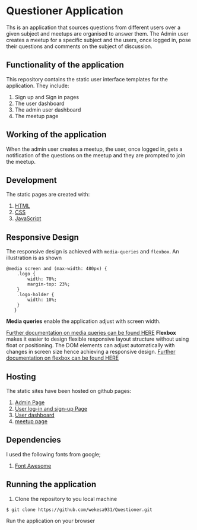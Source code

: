 # Questioner Application
Ths is an application that sources questions from different users over a given subject and meetups are organised to answer them. The Admin user creates a meetup for a specific subject and the users, once logged in, pose their questions and comments on the subject of discussion.

## Functionality of the application
This repository contains the static user interface templates for the application. They include:
  1. Sign up and Sign in pages
  2. The user dashboard
  3. The admin user dashboard
  4. The meetup page
## Working of the application
When the admin user creates a meetup, the user, once logged in, gets a notification of the questions on the meetup and they are prompted to join the meetup.

## Development
The static pages are created with:
1. [HTML]( https://www.w3schools.com/html/)
2. [CSS]( https://www.w3schools.com/css/)
3. [JavaScript]( https://www.w3schools.com/js/)

## Responsive Design
The responsive design is achieved with `media-queries` and `flexbox`. An illustration is as shown
```
@media screen and (max-width: 480px) {
    .logo {
        width: 70%;
        margin-top: 23%;
    }
    .logo-holder {
        width: 10%;
    }
   }

   ```
**Media queries** enable the application adjust with screen width.

[Further documentation on media queries can be found  HERE]( https://www.w3schools.com/css/css_rwd_mediaqueries.asp)
**Flexbox** makes it easier to design flexible responsive layout structure without using float or positioning. The DOM elements can adjust automatically with changes in screen size hence achieving a responsive design.
[Further documentation on flexbox can be found  HERE]( https://www.w3schools.com/css/css3_flexbox.asp)

## Hosting
The static sites have been hosted on github pages:
1. [Admin Page]( https://wekesa931.github.io/Questioner/UI/routes/admin)
2. [User log-in and sign-up Page]( https://wekesa931.github.io/Questioner/UI/routes/user)
3. [User dashboard]( https://wekesa931.github.io/Questioner/UI/routes/dashboard)
4. [meetup page]( https://wekesa931.github.io/Questioner/UI/routes/meetup)

## Dependencies
I used the following fonts from google;
1. [Font Awesome]( https://maxcdn.bootstrapcdn.com/font-awesome/4.6.1/css/font-awesome.min.css)

## Running the application
1. Clone the repository to you local machine 
```
$ git clone https://github.com/wekesa931/Questioner.git
```
Run the application on your browser